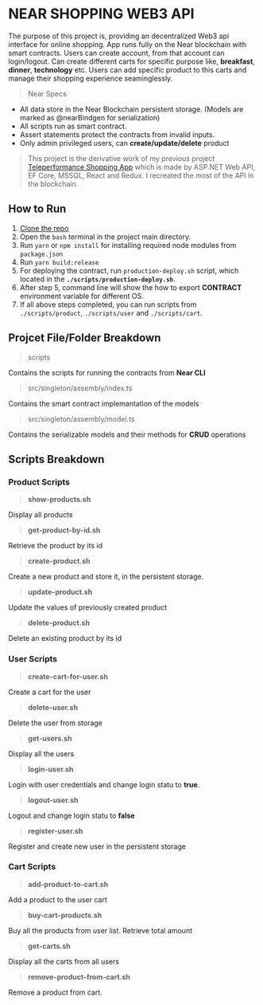 # NEAR SHOPPING WEB3 API

The purpose of this project is, providing an decentralized Web3 api interface for online shopping. App runs fully on the Near blockchain with smart contracts. 
Users can create account, from that account can login/logout. Can create different carts for specific purpose like, **breakfast**, **dinner**, **technology** etc. Users can add specific product to this carts and manage their shopping experience seaminglessly.

>Near Specs 

- All data store in the  Near Blockchain persistent storage. (Models are marked as @nearBindgen for serialization)
- All scripts run as smart contract.
- Assert statements protect the contracts from invalid inputs.
- Only admin privileged users, can **create/update/delete** product

> This project is the derivative work of my previous project [Teleperformance Shopping App](https://github.com/lSelectral/Teleperformance_Shopping_App) which is made by ASP.NET Web API, EF Core, MSSQL, React and Redux. I recreated the most of the API in the blockchain.

## How to Run

1. [Clone the repo](https://github.com/lSelectral/near-shopping-crud.git)
2. Open the `bash` terminal in the project main directory.
3. Run `yarn` or `npm install` for installing required node modules from `package.json`
4. Run `yarn build:release`
5. For deploying the contract, run `production-deploy.sh` script, which located in the **`./scripts/production-deploy.sh`**.
6. After step 5, command line will show the how to export **CONTRACT** environment variable for different OS.
7. If all above steps completed, you can run scripts from `./scripts/product`,  `./scripts/user` and  `./scripts/cart`.

## Projcet File/Folder Breakdown

> scripts

Contains the scripts for running the contracts from **Near CLI**

> src/singleton/assembly/index.ts

Contains the smart contract implemantation of the models

> src/singleton/assembly/model.ts

Contains the serializable models and their methods for **CRUD** operations

## Scripts Breakdown

### Product Scripts

> **show-products.sh**

Display all products
> **get-product-by-id.sh**

Retrieve the product by its id
> **create-product.sh**

Create a new product and store it, in the persistent storage.
> **update-product.sh**

Update the values of previously created product
> **delete-product.sh**

Delete an existing product by its id

### User Scripts

> **create-cart-for-user.sh**

Create a cart for the user

> **delete-user.sh**

Delete the user from storage

> **get-users.sh**

Display all the users
> **login-user.sh**

Login with user credentials and change login statu to **true**.
> **logout-user.sh**

Logout and change login statu to **false**
> **register-user.sh**

Register and create new user in the persistent storage
### Cart Scripts

> **add-product-to-cart.sh**

Add a product to the user cart
> **buy-cart-products.sh**

Buy all the products from user list. Retrieve total amount
> **get-carts.sh**

Display all the carts from all users
> **remove-product-from-cart.sh**

Remove a product from cart.